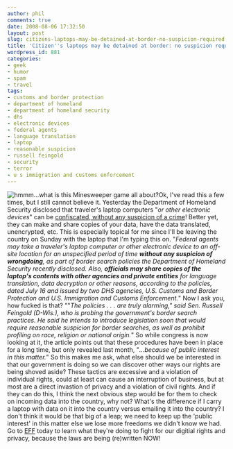 ```yaml
---
author: phil
comments: true
date: 2008-08-06 17:32:50
layout: post
slug: citizens-laptops-may-be-detained-at-border-no-suspicion-required
title: 'Citizen''s laptops may be detained at border: no suspicion required'
wordpress_id: 881
categories:
- geek
- humor
- spam
- travel
tags:
- customs and border protection
- department of homeland
- department of homeland security
- dhs
- electronic devices
- federal agents
- language translation
- laptop
- reasonable suspicion
- russell feingold
- security
- terror
- u s immigration and customs enforcement
---
```


![hmmm...what is this Minesweeper game all about?](http://www.fak3r.com/wp-content/uploads/2008/08/homeland-laptop.jpg)Ok, I've read this a few times, but I still cannot believe it.  Yesterday the Department of Homeland Security disclosed that traveler's laptop computers "_or other electronic devices_" can be [confiscated, without any suspicion of a crime](http://http://www.washingtonpost.com/wp-dyn/content/article/2008/08/01/AR2008080103030.html?hpid=moreheadlines)!  Better yet, they can make and share copies of your data, have the data translated, unencrypted, etc.  This is especially topical for me since I'll be leaving the country on Sunday with the laptop that I'm typing this on.  "_Federal agents may take a traveler's laptop computer or other electronic device to an off-site location for an unspecified period of time **without any suspicion of wrongdoing**, as part of border search policies the Department of Homeland Security recently disclosed. Also, **officials may share copies of the laptop's contents with other agencies and private entities** for language translation, data decryption or other reasons, according to the policies, dated July 16 and issued by two DHS agencies, U.S. Customs and Border Protection and U.S. Immigration and Customs Enforcement._"  Now I ask you, how fucked is that?  ""_The policies . . . are truly alarming," said Sen. Russell Feingold (D-Wis.), who is probing the government's border search practices. He said he intends to introduce legislation soon that would require reasonable suspicion for border searches, as well as prohibit profiling on race, religion or national origin._"  So while congress is now looking at it, the article points out that these procedures have been in place for a long time, but only revealed last month, "_...because of public interest in this matter._"  So this makes me ask, what else should we be interested in that our government is doing so we can discover other ways our rights are being shoved aside?  These tactics are excessive and a violation of individual rights, could at least can cause an interruption of business, but at most are a direct invastion of privacy and a violation of civil rights.   And if they can do this, I think the next obvious step would be for them to check on incoming data into the country, why not?  What's the difference if I carry a laptop with data on it into the country versus emailing it into the country?  I don't think it would be that big of a leap; we need to keep up the 'public interest' in this matter else we lose more freedoms we didn't know we had.  Go to [EFF](http://eff.org) today to learn what they're doing to fight for our digitial rights and privacy, because the laws are being (re)written NOW!
